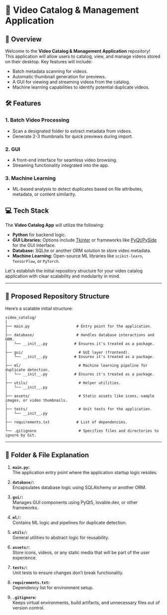 # 🎥 Video Catalog & Management Application

## 🚀 Overview
Welcome to the **Video Catalog & Management Application** repository!  
This application will allow users to catalog, view, and manage videos stored on their desktop. Key features will include:

- Batch metadata scanning for videos.
- Automatic thumbnail generation for previews.
- A GUI for viewing and streaming videos from the catalog.
- Machine learning capabilities to identify potential duplicate videos.

## 🛠️ Features
### 1. Batch Video Processing
- Scan a designated folder to extract metadata from videos.
- Generate 2-3 thumbnails for quick previews during import.

### 2. GUI
- A front-end interface for seamless video browsing.
- Streaming functionality integrated into the app.

### 3. Machine Learning
- ML-based analysis to detect duplicates based on file attributes, metadata, or content similarity.

## 💻 Tech Stack
The **Video Catalog App** will utilize the following:

- **Python** for backend logic.
- **GUI Libraries:** Options include [Tkinter](https://wiki.python.org/moin/TkInter) or frameworks like [PyQt/PySide](https://riverbankcomputing.com/software/pyqt/intro) for the GUI interface.
- **Database:** SQLite or another ORM solution to store video metadata.
- **Machine Learning:** Open-source ML libraries like `scikit-learn`, `TensorFlow`, or `PyTorch`.

Let's establish the initial repository structure for your video catalog application with clear scalability and modularity in mind.

---

## 📂 **Proposed Repository Structure**

Here’s a scalable initial structure:

```
video_catalog/
│
├── main.py                     # Entry point for the application.
│
├── database/                   # Handles database interactions and ORM.
│   └── __init__.py            # Ensures it's treated as a package.
│
├── gui/                         # GUI layer (frontend).
│   └── __init__.py            # Ensures it's treated as a package.
│
├── ml/                          # Machine learning pipeline for duplicate detection.
│   └── __init__.py            # Ensures it's treated as a package.
│
├── utils/                       # Helper utilities.
│   └── __init__.py
│
├── assets/                      # Static assets like icons, sample images, or video thumbnails.
│
├── tests/                       # Unit tests for the application.
│   └── __init__.py
│
├── requirements.txt            # List of dependencies.
│
└── .gitignore                   # Specifies files and directories to ignore by Git.
```

---

## 🚀 **Folder & File Explanation**

1. **`main.py`:**  
   The application entry point where the application startup logic resides.

2. **`database/`:**  
   Encapsulates database logic using SQLAlchemy or another ORM.

3. **`gui/`:**  
   Manages GUI components using PyQt5, lovable.dev, or other frameworks.

4. **`ml/`:**  
   Contains ML logic and pipelines for duplicate detection.

5. **`utils/`:**  
   General utilities to abstract logic for reusability.

6. **`assets/`:**  
   Store icons, videos, or any static media that will be part of the user experience.

7. **`tests/`:**  
   Unit tests to ensure changes don’t break functionality.

8. **`requirements.txt`:**  
   Dependency list for environment setup.

9. **`.gitignore`:**  
   Keeps virtual environments, build artifacts, and unnecessary files out of version control.
